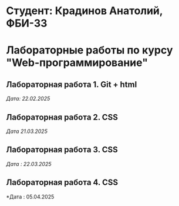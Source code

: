 # Студент: Крадинов Анатолий, ФБИ-33

# Лабораторные работы по курсу "Web-программирование"

## Лабораторная работа 1. Git + html 

*Дата: 22.02.2025*

## Лабораторная работа 2. CSS

*Дата 21.03.2025*

## Лабораторная работа 3. CSS

*Дата : 22.03.2025*

## Лабораторная работа 4. CSS

*Дата : 05.04.2025